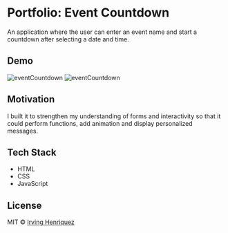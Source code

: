 # Portfolio: Event Countdown

An application where the user can enter an event name and  start a countdown after selecting a date and time.

## Demo
![eventCountdown](https://user-images.githubusercontent.com/69181038/99696794-16eeb580-2a5d-11eb-9f33-e908619d74ae.PNG)
![eventCountdown](https://user-images.githubusercontent.com/69181038/100050906-7eec2580-2de8-11eb-9cef-418e3a5f092e.gif)


## Motivation

I built it to strengthen my understanding of forms and interactivity so that it could perform functions, add animation and display personalized messages.


## Tech Stack
- HTML
- CSS
- JavaScript


## License
MIT © [Irving Henriquez](https://github.com/IrvHenri)

